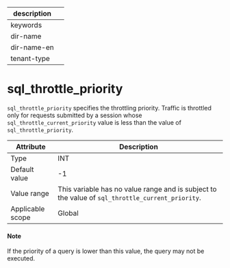 |description||
|---|---|
|keywords||
|dir-name||
|dir-name-en||
|tenant-type||

# sql_throttle_priority

`sql_throttle_priority` specifies the throttling priority. Traffic is throttled only for requests submitted by a session whose `sql_throttle_current_priority` value is less than the value of `sql_throttle_priority`.

| **Attribute** | **Description** |
|--------|---------------------------------------------------|
| Type | INT |
| Default value | -1 |
| Value range | This variable has no value range and is subject to the value of `sql_throttle_current_priority`. |
| Applicable scope | Global |

  <main id="notice" type='explain'>
    <h4>Note</h4>
    <p>If the priority of a query is lower than this value, the query may not be executed. </p>
  </main>
